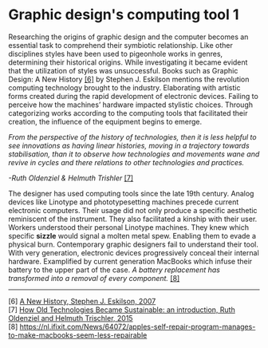 # Graphic design's computing tool 1



Researching the origins of graphic design and the computer becomes an essential task to comprehend their symbiotic relationship. Like other disciplines styles have been used to pigeonhole works in genres, determining their historical origins. While investigating it became evident that the utilization of styles was unsuccessful. Books such as Graphic Design: A New History <a href="https://archive.org/details/graphicdesignnew00eski/page/n9/mode/2up" target=“_blank”>[6]</a> by Stephen J. Eskilson mentions the revolution computing technology brought to the industry. Elaborating with artistic forms created during the rapid development of electronic devices. Failing to perceive how the machines’ hardware impacted stylistic choices. Through categorizing works according to the computing tools that facilitated their creation, the influence of the equipment begins to emerge.

*From the perspective of the history of technologies, then it is less helpful to see innovations as having linear histories, moving in a trajectory towards stabilisation, than it to observe how technologies and movements wane and revive in cycles and there relations to other technologies and practices.* 

*-Ruth Oldenziel & Helmuth Trishler*  <a href="https://www.berghahnbooks.com/downloads/intros/OldenzielCycling_intro.pdf" target=“_blank”>[7]</a>

The designer has used computing tools since the late 19th century. Analog devices like Linotype and phototypesetting machines precede current electronic computers. Their usage did not only produce a specific aesthetic reminiscent of the instrument. They also facilitated a kinship with their user. Workers understood their personal Linotype machines. They knew which specific **sizzle** would signal a molten metal spew. Enabling them to evade a physical burn. Contemporary graphic designers fail to understand their tool. With very generation, electronic devices progressively conceal their internal hardware. Examplified by current generation MacBooks which infuse their battery to the upper part of the case. *A battery replacement has transformed into a removal of every component.* <a href="https://nl.ifixit.com/News/64072/apples-self-repair-program-manages-to-make-macbooks-seem-less-repairable" target=“_blank”>[8]</a> 

___

[6] <a href="https://archive.org/details/graphicdesignnew00eski/page/n9/mode/2up" target=“_blank”> A New History, Stephen J. Eskilson, 2007</a> <br>
[7] <a href="https://www.berghahnbooks.com/downloads/intros/OldenzielCycling_intro.pdf" target=“_blank”> How Old Technologies Became Sustainable: an introduction, Ruth Oldenziel and Helmuth Trischler, 2015 </a> <br>
[8] https://nl.ifixit.com/News/64072/apples-self-repair-program-manages-to-make-macbooks-seem-less-repairable 
